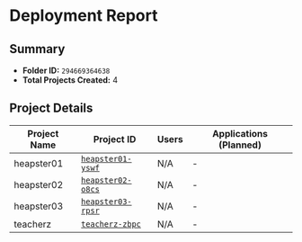 # Deployment Report

## Summary

- **Folder ID:** `294669364638`
- **Total Projects Created:** 4

## Project Details

| Project Name | Project ID | Users | Applications (Planned) |
|--------------|------------|-------|------------------------|
| heapster01 | [`heapster01-yswf`](https://console.cloud.google.com/iam-admin/iam?project=heapster01-yswf) | N/A | - |
| heapster02 | [`heapster02-o8cs`](https://console.cloud.google.com/iam-admin/iam?project=heapster02-o8cs) | N/A | - |
| heapster03 | [`heapster03-rpsr`](https://console.cloud.google.com/iam-admin/iam?project=heapster03-rpsr) | N/A | - |
| teacherz | [`teacherz-zbpc`](https://console.cloud.google.com/iam-admin/iam?project=teacherz-zbpc) | N/A | - |